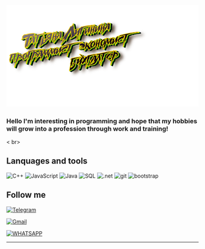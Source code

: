 [![Header](https://github.com/moerstany/moerstany/blob/main/image.png)](https://novosibirsk.hh.ru/applicant/resumes)
---

### Hеllo I'm interesting in programming and hope that my hobbies will grow into a profession through work and training!
< br>
## Lanquages and tools

![C++](https://img.shields.io/badge/-C%23-696969?style=for-the-badge&logo=C%2b%2b&logoColor=6296CC)
![JavaScript](https://img.shields.io/badge/-JavaScript-696969?style=for-the-badge&logo=JavaScript&logoColor=FFFF00)
![Java](https://img.shields.io/badge/-Java-696969?style=for-the-badge&logo=java&logoColor=00FF7F)
![SQL](https://img.shields.io/badge/-SQL-696969?style=for-the-badge&logo=mysql&logoColor=FFFF00)
![.net](https://img.shields.io/badge/-.NetFramework-696969?style=for-the-badge&logo=.net&logoColor=00FF7F)
![git](https://img.shields.io/badge/-.NetFramework-696969?style=for-the-badge&logo=git&logoColor=FFA500)
![bootstrap](https://img.shields.io/badge/-Bootstrap-696969?style=for-the-badge&logo=bootstrap&logoColor=00FF7F)

## Follow me
[![Telegram](https://img.shields.io/badge/-Telegram-B0E0E6?style=for-the-badge&logo=telegram&logoColor=FFA500)](https://t.me/@Tatyanamoers)

[![Gmail](https://img.shields.io/badge/Gmail-D14836?style=for-the-badge&logo=gmail&logoColor=white)](https://mail.google.com/mail/u/0/?fs=1&to=moerstany@gmail.com&tf=cm)

[![WHATSAPP](https://img.shields.io/badge/WhatsApp-25D366?style=for-the-badge&logo=whatsapp&logoColor=white)](https://api.whatsapp.com/send?phone=+79137567540&text=Hi%20Ms.%20Tatyana) 

___

